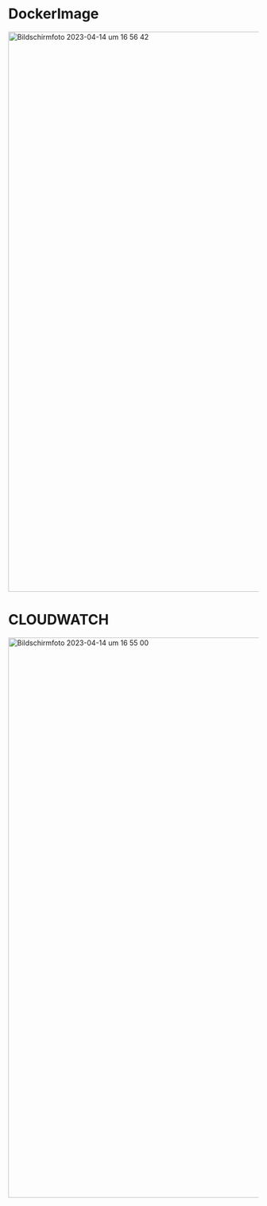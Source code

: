# DockerImage
<img width="1125" alt="Bildschirm­foto 2023-04-14 um 16 56 42" src="https://user-images.githubusercontent.com/125959456/232080589-24444e54-8fe1-4d6f-b64a-a165b06f5e6f.png">


# CLOUDWATCH

<img width="1125" alt="Bildschirm­foto 2023-04-14 um 16 55 00" src="https://user-images.githubusercontent.com/125959456/232080667-efcf33b9-862d-4c12-a234-fc9f51767ddc.png">
